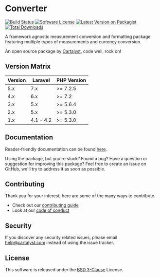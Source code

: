 # Converter

[![Build Status][icon-travis]][link-travis]
[![Software License][icon-license]][link-license]
[![Latest Version on Packagist][icon-version]][link-packagist]
[![Total Downloads][icon-downloads]][link-packagist]

A framework agnostic measurement conversion and formatting package featuring multiple types of measurements and currency conversion.

An open source package by [Cartalyst](https://cartalyst.com), code well, rock on!

## Version Matrix

Version | Laravel   | PHP Version
------- | --------- | ------------
5.x     | 7.x       | >= 7.2.5
4.x     | 6.x       | >= 7.2
3.x     | 5.x       | >= 5.6.4
2.x     | 5.x       | >= 5.3.0
1.x     | 4.1 - 4.2 | >= 5.3.0

## Documentation

Reader-friendly documentation can be found [here][link-docs].

Using the package, but you're stuck? Found a bug? Have a question or suggestion for improving this package? Feel free to create an issue on GitHub, we'll try to address it as soon as possible.

## Contributing

Thank you for your interest, here are some of the many ways to contribute.

- Check out our [contributing guide](/.github/CONTRIBUTING.md)
- Look at our [code of conduct](/.github/CODE_OF_CONDUCT.md)

## Security

If you discover any security related issues, please email help@cartalyst.com instead of using the issue tracker.

## License

This software is released under the [BSD 3-Clause](LICENSE) License.

[link-docs]:      https://cartalyst.com/manual/converter
[link-travis]:    https://travis-ci.org/cartalyst/converter
[link-license]:   https://opensource.org/licenses/MIT
[link-packagist]: https://packagist.org/packages/cartalyst/converter

[icon-travis]:    https://travis-ci.org/cartalyst/converter.svg?branch=5.x
[icon-license]:   https://poser.pugx.org/cartalyst/converter/license
[icon-version]:   https://poser.pugx.org/cartalyst/converter/version
[icon-downloads]: https://poser.pugx.org/cartalyst/converter/downloads
